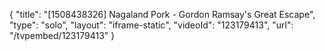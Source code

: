 {
    "title": "[1508438326] Nagaland Pork - Gordon Ramsay's Great Escape",
    "type": "solo",
    "layout": "iframe-static",
    "videoId": "123179413",
    "url": "\/tvpembed\/123179413"
}